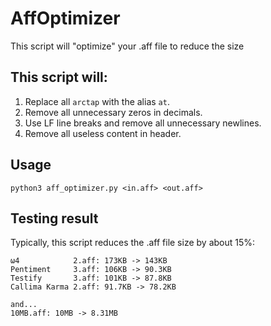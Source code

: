 # AffOptimizer
 This script will "optimize" your .aff file to reduce the size

## This script will:

1. Replace all `arctap` with the alias `at`.
2. Remove all unnecessary zeros in decimals.
3. Use LF line breaks and remove all unnecessary newlines.
4. Remove all useless content in header.

## Usage

```
python3 aff_optimizer.py <in.aff> <out.aff>
```

## Testing result

 Typically, this script reduces the .aff file size by about 15%:

```
ω4            2.aff: 173KB -> 143KB
Pentiment     3.aff: 106KB -> 90.3KB
Testify       3.aff: 101KB -> 87.8KB
Callima Karma 2.aff: 91.7KB -> 78.2KB

and...
10MB.aff: 10MB -> 8.31MB
```

